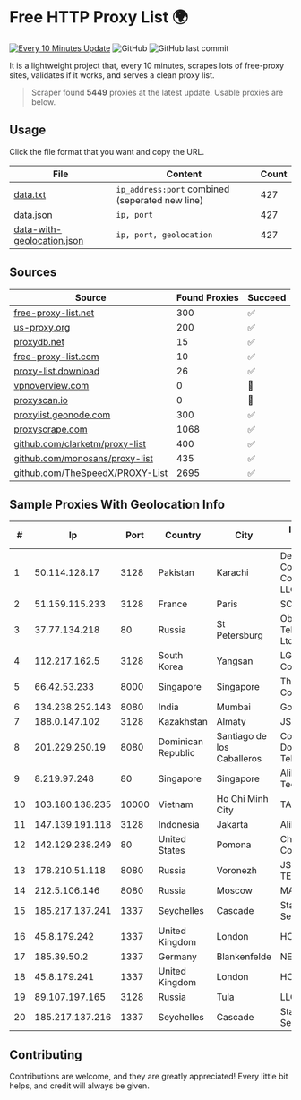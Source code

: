 
# Free HTTP Proxy List 🌍

[![Every 10 Minutes Update](https://github.com/mertguvencli/http-proxy-list/actions/workflows/main.yml/badge.svg?branch=main)](https://github.com/mertguvencli/http-proxy-list/actions/workflows/main.yml)
![GitHub](https://img.shields.io/github/license/mertguvencli/http-proxy-list)
![GitHub last commit](https://img.shields.io/github/last-commit/mertguvencli/http-proxy-list)

It is a lightweight project that, every 10 minutes, scrapes lots of free-proxy sites, validates if it works, and serves a clean proxy list.


> Scraper found **5449** proxies at the latest update. Usable proxies are below.

## Usage

Click the file format that you want and copy the URL.


|File|Content|Count|
|----|-------|-----|
|[data.txt](https://raw.githubusercontent.com/mertguvencli/http-proxy-list/main/proxy-list/data.txt)|`ip_address:port` combined (seperated new line)|427|
|[data.json](https://raw.githubusercontent.com/mertguvencli/http-proxy-list/main/proxy-list/data.json)|`ip, port`|427|
|[data-with-geolocation.json](https://raw.githubusercontent.com/mertguvencli/http-proxy-list/main/proxy-list/data-with-geolocation.json)|`ip, port, geolocation`|427|

## Sources

|Source|Found Proxies|Succeed|
|------|-------------|-------|
|[free-proxy-list.net](https://free-proxy-list.net)|300|✅|
|[us-proxy.org](https://www.us-proxy.org)|200|✅|
|[proxydb.net](http://proxydb.net)|15|✅|
|[free-proxy-list.com](https://free-proxy-list.com/?page=&port=&type%5B%5D=http&type%5B%5D=https&up_time=0&search=Search)|10|✅|
|[proxy-list.download](https://www.proxy-list.download/HTTP)|26|✅|
|[vpnoverview.com](https://vpnoverview.com/privacy/anonymous-browsing/free-proxy-servers)|0|🚫|
|[proxyscan.io](https://www.proxyscan.io)|0|🚫|
|[proxylist.geonode.com](https://proxylist.geonode.com/api/proxy-list?limit=300&page=1&sort_by=lastChecked&sort_type=desc&protocols=http,https)|300|✅|
|[proxyscrape.com](https://api.proxyscrape.com/v2/?request=displayproxies&protocol=http&timeout=10000&country=all&ssl=all&anonymity=all)|1068|✅|
|[github.com/clarketm/proxy-list](https://raw.githubusercontent.com/clarketm/proxy-list/master/proxy-list-raw.txt)|400|✅|
|[github.com/monosans/proxy-list](https://raw.githubusercontent.com/monosans/proxy-list/main/proxies/http.txt)|435|✅|
|[github.com/TheSpeedX/PROXY-List](https://raw.githubusercontent.com/TheSpeedX/PROXY-List/master/http.txt)|2695|✅|


## Sample Proxies With Geolocation Info

|#|Ip|Port|Country|City|Internet Service Provider|
|-|--|----|-------|----|-------------------------|
|1|50.114.128.17|3128|Pakistan|Karachi|Delta Centric LLC, Comcast Cable Communications, LLC|
|2|51.159.115.233|3128|France|Paris|SCALEWAY|
|3|37.77.134.218|80|Russia|St Petersburg|Obit-Telecommunications Ltd.|
|4|112.217.162.5|3128|South Korea|Yangsan|LG DACOM Corporation|
|5|66.42.53.233|8000|Singapore|Singapore|The Constant Company|
|6|134.238.252.143|8080|India|Mumbai|Google LLC|
|7|188.0.147.102|3128|Kazakhstan|Almaty|JSC "KazTransCom"|
|8|201.229.250.19|8080|Dominican Republic|Santiago de los Caballeros|Compañía Dominicana de Teléfonos S. A.|
|9|8.219.97.248|80|Singapore|Singapore|Alibaba (US) Technology Co., Ltd.|
|10|103.180.138.235|10000|Vietnam|Ho Chi Minh City|TANHOANGVINA|
|11|147.139.191.118|3128|Indonesia|Jakarta|Alibaba.com LLC|
|12|142.129.238.249|80|United States|Pomona|Charter Communications Inc|
|13|178.210.51.118|8080|Russia|Voronezh|JSC KVANT-TELEKOM|
|14|212.5.106.146|8080|Russia|Moscow|MAcomnet Telco|
|15|185.217.137.241|1337|Seychelles|Cascade|Stallion Network Services Limited|
|16|45.8.179.242|1337|United Kingdom|London|HOSTLAND|
|17|185.39.50.2|1337|Germany|Blankenfelde|NETZNUTZ|
|18|45.8.179.241|1337|United Kingdom|London|HOSTLAND|
|19|89.107.197.165|3128|Russia|Tula|LLC TK Altair|
|20|185.217.137.216|1337|Seychelles|Cascade|Stallion Network Services Limited|



## Contributing

Contributions are welcome, and they are greatly appreciated! Every
little bit helps, and credit will always be given.

